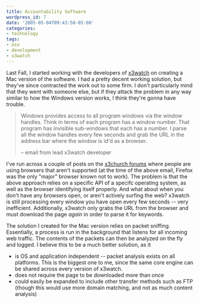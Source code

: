 ```yaml
---
title: Accountability Software
wordpress_id: 7
date: '2005-05-04T09:43:50-05:00'
categories:
- technology
tags:
- osx
- development
- x3watch
---
```

Last Fall, I started working with the developers of [x3watch][] on creating a Mac version of the software.  I had a
pretty decent working solution, but they've since contracted the work out to some firm.  I don't particularly mind that
they went with someone else, but if they attack the problem in any way similar to how the Windows version works, I think
they're gonna have trouble.

> Windows provides access to all program windows via the window handles.  Think in terms of each program has a window
> number.  That program has invisible sub-windows that each has a number.  I parse all the window handles every few
> seconds and grab the URL in the address bar where the window is id'd as a browser.  
>
> <footer>– email from lead x3watch developer</footer>

I've run across a couple of posts on the [x3church forums][] where people are using browsers that aren't supported (at
the time of the above email, Firefox was the only "major" browser known not to work).  The problem is that the above
approach relies on a specific API of a specifc operating system, as well as the browser identifying itself properly.
And what about when you don't have any browsers open, or aren't actively surfing the web?  x3watch is still processing
every window you have open every few seconds -- very inefficient.  Additionally, x3watch only grabs the URL from the
browser and must download the page _again_ in order to parse it for keywords.

The solution I created for the Mac version relies on packet sniffing.  Essentially, a process is run in the background
that listens for all incoming web traffic.  The contents of the packets can then be analyzed on the fly and logged.  I
believe this to be a much better solution, as it

- is OS and application independent -- packet analysis exists on all platforms.  This is the biggest one to me, since
the same core engine can be shared across every version of x3watch.
- does not require the page to be downloaded more than once
- could easily be expanded to include other transfer methods such as FTP (though this would use more domain matching,
and not as much content analysis)

[x3watch]: http://www.x3watch.com
[x3church forums]: http://www.xxxchurch.com/forum/
